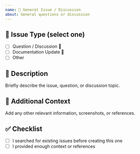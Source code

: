 ```yaml
---
name: 💬 General Issue / Discussion
about: General questions or discussion
---
```


## 🧩 Issue Type (select one)
- [ ] Question / Discussion 💬
- [ ] Documentation Update 📝
- [ ] Other

## 📝 Description
Briefly describe the issue, question, or discussion topic.

## 📌 Additional Context
Add any other relevant information, screenshots, or references.

## ✅ Checklist
- [ ] I searched for existing issues before creating this one
- [ ] I provided enough context or references
